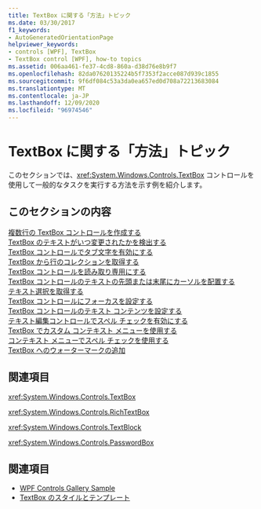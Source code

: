 ```yaml
---
title: TextBox に関する「方法」トピック
ms.date: 03/30/2017
f1_keywords:
- AutoGeneratedOrientationPage
helpviewer_keywords:
- controls [WPF], TextBox
- TextBox control [WPF], how-to topics
ms.assetid: 006aa461-fe37-4cd8-860a-d38d76e8b9f7
ms.openlocfilehash: 82da07620135224b5f7353f2acce087d939c1855
ms.sourcegitcommit: 9f6df084c53a3da0ea657ed0d708a72213683084
ms.translationtype: MT
ms.contentlocale: ja-JP
ms.lasthandoff: 12/09/2020
ms.locfileid: "96974546"
---
```

# <a name="textbox-how-to-topics"></a>TextBox に関する「方法」トピック
このセクションでは、<xref:System.Windows.Controls.TextBox> コントロールを使用して一般的なタスクを実行する方法を示す例を紹介します。  
  
## <a name="in-this-section"></a>このセクションの内容  
 [複数行の TextBox コントロールを作成する](how-to-create-a-multiline-textbox-control.md)  
 [TextBox のテキストがいつ変更されたかを検出する](how-to-detect-when-text-in-a-textbox-has-changed.md)  
 [TextBox コントロールでタブ文字を有効にする](how-to-enable-tab-characters-in-a-textbox-control.md)  
 [TextBox から行のコレクションを取得する](how-to-get-a-collection-of-lines-from-a-textbox.md)  
 [TextBox コントロールを読み取り専用にする](how-to-make-a-textbox-control-read-only.md)  
 [TextBox コントロールのテキストの先頭または末尾にカーソルを配置する](position-the-cursor-at-the-beginning-or-end-of-text.md)  
 [テキスト選択を取得する](how-to-retrieve-a-text-selection.md)  
 [TextBox コントロールにフォーカスを設定する](how-to-set-focus-in-a-textbox-control.md)  
 [TextBox コントロールのテキスト コンテンツを設定する](how-to-set-the-text-content-of-a-textbox-control.md)  
 [テキスト編集コントロールでスペル チェックを有効にする](how-to-enable-spell-checking-in-a-text-editing-control.md)  
 [TextBox でカスタム コンテキスト メニューを使用する](how-to-use-a-custom-context-menu-with-a-textbox.md)  
 [コンテキスト メニューでスペル チェックを使用する](how-to-use-spell-checking-with-a-context-menu.md)  
 [TextBox へのウォーターマークの追加](how-to-add-a-watermark-to-a-textbox.md)  
  
## <a name="reference"></a>関連項目  
 <xref:System.Windows.Controls.TextBox>  
  
 <xref:System.Windows.Controls.RichTextBox>  
  
 <xref:System.Windows.Controls.TextBlock>  
  
 <xref:System.Windows.Controls.PasswordBox>  
  
## <a name="see-also"></a>関連項目

- [WPF Controls Gallery Sample](https://github.com/Microsoft/WPF-Samples/tree/master/Getting%20Started/ControlsAndLayout)
- [TextBox のスタイルとテンプレート](textbox-styles-and-templates.md)
